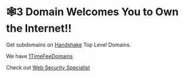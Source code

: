 # 🕸3 Domain Welcomes You to Own the Internet!!

Get subdomains on [Handshake](https://handshake.org/) Top Level Domains.

We have [1TimeFeeDomains](http://home.1timefeedomains/)

Check out [Web Security Specialist](http://admin.websecurityspecialist/)
